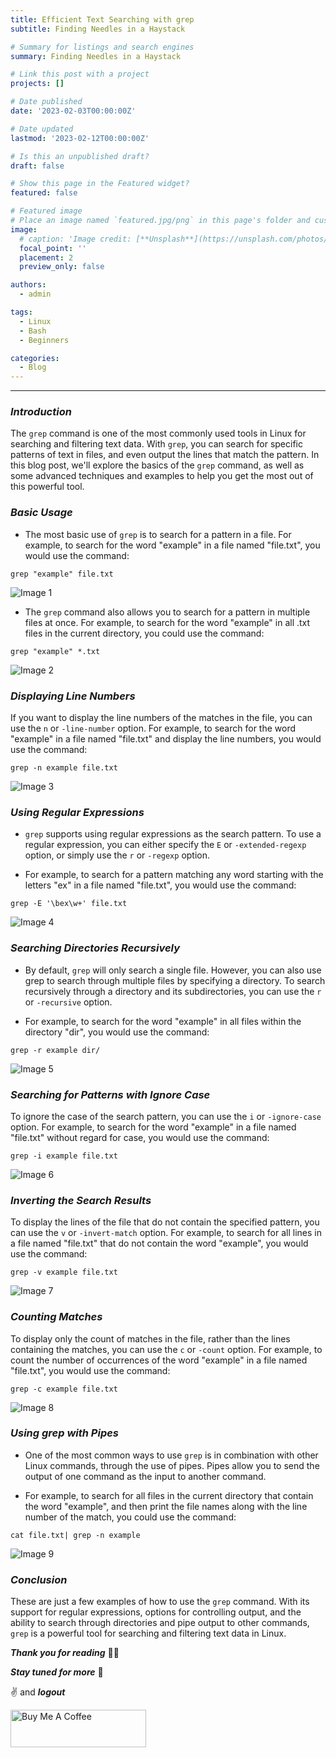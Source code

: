 ```yaml
---
title: Efficient Text Searching with grep
subtitle: Finding Needles in a Haystack

# Summary for listings and search engines
summary: Finding Needles in a Haystack

# Link this post with a project
projects: []

# Date published
date: '2023-02-03T00:00:00Z'

# Date updated
lastmod: '2023-02-12T00:00:00Z'

# Is this an unpublished draft?
draft: false

# Show this page in the Featured widget?
featured: false

# Featured image
# Place an image named `featured.jpg/png` in this page's folder and customize its options here.
image:
  # caption: 'Image credit: [**Unsplash**](https://unsplash.com/photos/CpkOjOcXdUY)'
  focal_point: ''
  placement: 2
  preview_only: false

authors:
  - admin

tags:
  - Linux
  - Bash
  - Beginners

categories:
  - Blog
---
```



---

### **_Introduction_**

The `grep` command is one of the most commonly used tools in Linux for searching and filtering text data. With `grep`, you can search for specific patterns of text in files, and even output the lines that match the pattern. In this blog post, we'll explore the basics of the `grep` command, as well as some advanced techniques and examples to help you get the most out of this powerful tool.

### **_Basic Usage_**

- The most basic use of `grep` is to search for a pattern in a file. For example, to search for the word "example" in a file named "file.txt", you would use the command:

```
grep "example" file.txt
```

![Image 1](https://dev-to-uploads.s3.amazonaws.com/uploads/articles/78s4v7obaha47ctouadm.png)

- The `grep` command also allows you to search for a pattern in multiple files at once. For example, to search for the word "example" in all .txt files in the current directory, you could use the command:

```
grep "example" *.txt
```

![Image 2](https://dev-to-uploads.s3.amazonaws.com/uploads/articles/wygnviyp29ufhp0zz3xq.png)

### **_Displaying Line Numbers_**

If you want to display the line numbers of the matches in the file, you can use the `n` or `-line-number` option. For example, to search for the word "example" in a file named "file.txt" and display the line numbers, you would use the command:

```
grep -n example file.txt
```

![Image 3](https://dev-to-uploads.s3.amazonaws.com/uploads/articles/7wphtet6oql1p7o3gy9u.png)

### **_Using Regular Expressions_**

- `grep` supports using regular expressions as the search pattern. To use a regular expression, you can either specify the `E` or `-extended-regexp` option, or simply use the `r` or `-regexp` option.

- For example, to search for a pattern matching any word starting with the letters "ex" in a file named "file.txt", you would use the command:

```
grep -E '\bex\w+' file.txt
```

![Image 4](https://dev-to-uploads.s3.amazonaws.com/uploads/articles/awy5jy1s3tekh2ambowc.png)

### **_Searching Directories Recursively_**

- By default, `grep` will only search a single file. However, you can also use grep to search through multiple files by specifying a directory. To search recursively through a directory and its subdirectories, you can use the `r` or `-recursive` option.

- For example, to search for the word "example" in all files within the directory "dir", you would use the command:

```
grep -r example dir/
```

![Image 5](https://dev-to-uploads.s3.amazonaws.com/uploads/articles/iw38rmqp14v2uaynl8ca.png)

### **_Searching for Patterns with Ignore Case_**

To ignore the case of the search pattern, you can use the `i` or `-ignore-case` option. For example, to search for the word "example" in a file named "file.txt" without regard for case, you would use the command:

```
grep -i example file.txt
```

![Image 6](https://dev-to-uploads.s3.amazonaws.com/uploads/articles/e1g7d2f0f55i54z6m2dp.png)

### **_Inverting the Search Results_**

To display the lines of the file that do not contain the specified pattern, you can use the `v` or `-invert-match` option. For example, to search for all lines in a file named "file.txt" that do not contain the word "example", you would use the command:

```
grep -v example file.txt
```

![Image 7](https://dev-to-uploads.s3.amazonaws.com/uploads/articles/9exejv5j6bb02q4k9m8a.png)

### **_Counting Matches_**

To display only the count of matches in the file, rather than the lines containing the matches, you can use the `c` or `-count` option. For example, to count the number of occurrences of the word "example" in a file named "file.txt", you would use the command:

```
grep -c example file.txt
```

![Image 8](https://dev-to-uploads.s3.amazonaws.com/uploads/articles/lug35bcstta2xia0f1mw.png)

### **_Using grep with Pipes_**

- One of the most common ways to use `grep` is in combination with other Linux commands, through the use of pipes. Pipes allow you to send the output of one command as the input to another command.

- For example, to search for all files in the current directory that contain the word "example", and then print the file names along with the line number of the match, you could use the command:

```
cat file.txt| grep -n example
```

![Image 9](https://dev-to-uploads.s3.amazonaws.com/uploads/articles/o7yoh0hjkqybr7xh1mza.png)

### **_Conclusion_**

These are just a few examples of how to use the `grep` command. With its support for regular expressions, options for controlling output, and the ability to search through directories and pipe output to other commands, `grep` is a powerful tool for searching and filtering text data in Linux.

**_Thank you for reading_** 🧑‍💻

**_Stay tuned for more_** 🚀

✌️ and **_logout_**

<a href="https://www.buymeacoffee.com/k1lgor" target="_blank"><img src="https://cdn.buymeacoffee.com/buttons/v2/default-yellow.png" alt="Buy Me A Coffee" style="height: 60px !important;width: 217px !important;" ></a>

